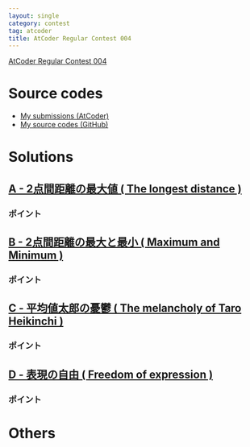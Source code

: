 ```yaml
---
layout: single
category: contest
tag: atcoder
title: AtCoder Regular Contest 004
---
```


[AtCoder Regular Contest 004](https://atcoder.jp/contests/arc004)

# Source codes

- [My submissions (AtCoder)](https://atcoder.jp/contests/arc004/submissions?f.User=kazunetakahashi)
- [My source codes (GitHub)](https://github.com/kazunetakahashi/atcoder/tree/master/2018/0308_ARC004)

# Solutions

## [A - 2点間距離の最大値 ( The longest distance )](https://atcoder.jp/contests/arc004/tasks/arc004_1)



### ポイント



## [B - 2点間距離の最大と最小 ( Maximum and Minimum )](https://atcoder.jp/contests/arc004/tasks/arc004_2)



### ポイント



## [C - 平均値太郎の憂鬱 ( The melancholy of Taro Heikinchi )](https://atcoder.jp/contests/arc004/tasks/arc004_3)



### ポイント



## [D - 表現の自由 ( Freedom of expression )](https://atcoder.jp/contests/arc004/tasks/arc004_4)



### ポイント



# Others
